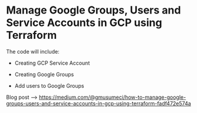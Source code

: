 # Manage Google Groups, Users and Service Accounts in GCP using Terraform

The code will include:

* Creating GCP Service Account

* Creating Google Groups

* Add users to Google Groups

Blog post --> https://medium.com/@gmusumeci/how-to-manage-google-groups-users-and-service-accounts-in-gcp-using-terraform-fadf472e574a
